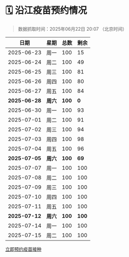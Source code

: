 # 🗓️ 沿江疫苗预约情况

> 数据抓取时间：2025年06月22日 20:07 （北京时间）

| 日期 | 星期 | 总数 | 剩余 |
|------|------|------|------|
| 2025-06-23 | 周一 | 100 | 15 |
| 2025-06-24 | 周二 | 100 | 49 |
| 2025-06-25 | 周三 | 100 | 81 |
| 2025-06-26 | 周四 | 100 | 80 |
| 2025-06-27 | 周五 | 100 | 84 |
| **2025-06-28** | **周六** | **100** | **0** |
| 2025-06-30 | 周一 | 100 | 93 |
| 2025-07-01 | 周二 | 100 | 91 |
| 2025-07-02 | 周三 | 100 | 94 |
| 2025-07-03 | 周四 | 100 | 98 |
| 2025-07-04 | 周五 | 100 | 96 |
| **2025-07-05** | **周六** | **100** | **69** |
| 2025-07-07 | 周一 | 100 | 100 |
| 2025-07-08 | 周二 | 100 | 100 |
| 2025-07-09 | 周三 | 100 | 100 |
| 2025-07-10 | 周四 | 100 | 100 |
| 2025-07-11 | 周五 | 100 | 100 |
| **2025-07-12** | **周六** | **100** | **100** |
| 2025-07-14 | 周一 | 100 | 100 |
| 2025-07-15 | 周二 | 100 | 100 |


<div class="button-container">
<a class="btn" href="http://yfzweb.ishequ.net/#/login" target="_blank">立即预约疫苗接种</a>
</div>
